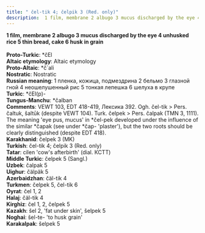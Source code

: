 ```yaml
---
title: " čel-tik 4; čelpik 3 (Red. only)"
description:  1 film, membrane 2 albugo 3 mucus discharged by the eye 4 unhusked rice 5 thin bread, cake 6 husk in grain
---
```

<strong> 1 film, membrane 2 albugo 3 mucus discharged by the eye 4 unhusked rice 5 thin bread, cake 6 husk in grain</strong><br><br>
<strong>Proto-Turkic</strong>:  *čEl<br>
<strong>Altaic etymology</strong>:  Altaic etymology<br>
<strong> Proto-Altaic</strong>:  *č`ali<br>
<strong>Nostratic</strong>:  Nostratic<br>
<strong>Russian meaning</strong>:  1 пленка, кожица, подмездрина 2 бельмо 3 глазной гной 4 неошелушенный рис 5 тонкая лепешка 6 шелуха в крупе<br>
<strong>Turkic</strong>:  *čEl(p)-<br>
<strong>Tungus-Manchu</strong>:  *čalban<br>
<strong>Comments</strong>:  VEWT 103, EDT 418-419, Лексика 392. Ogh. čel-tik > Pers. čaltuk, šaltūk (despite VEWT 104). Turk. čelpek > Pers. čalpak (TMN 3, 1111). The meaning 'eye pus, mucus' in *čel-pek developed under the influence of the similar *čapak (see under *čap- 'plaster'), but the two roots should be clearly distinguished (despite EDT 418).<br>
<strong>Karakhanid</strong>:  čelpek 3 (MK)<br>
<strong>Turkish</strong>:  čel-tik 4; čelpik 3 (Red. only)<br>
<strong>Tatar</strong>:  cilen 'cow's afterbirth' (dial. КСТТ)<br>
<strong>Middle Turkic</strong>:  čelpek 5 (Sangl.)<br>
<strong>Uzbek</strong>:  čalpak 5<br>
<strong>Uighur</strong>:  čälpäk 5<br>
<strong>Azerbaidzhan</strong>:  čäl-tik 4<br>
<strong>Turkmen</strong>:  čelpek 5, čel-tik 6<br>
<strong>Oyrat</strong>:  čel 1, 2<br>
<strong>Halaj</strong>:  čäl-tik 4<br>
<strong>Kirghiz</strong>:  čel 1, 2, čelpek 5<br>
<strong>Kazakh</strong>:  šel 2, 'fat under skin', šelpek 5<br>
<strong>Noghai</strong>:  šel-te- 'to husk grain'<br>
<strong>Karakalpak</strong>:  šelpek 5<br>


